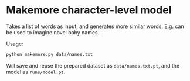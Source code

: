 # Makemore character-level model

Takes a list of words as input, and generates more similar words. E.g. can be used to imagine novel baby names.

Usage: 

```sh
python makemore.py data/names.txt
```

Will save and reuse the prepared dataset as `data/names.txt.pt`, and the model as `runs/model.pt`.
